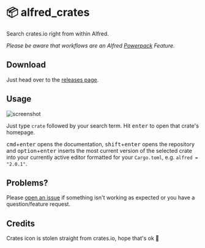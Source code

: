 # 📦 alfred_crates

Search crates.io right from within Alfred.

*Please be aware that workflows are an Alfred [Powerpack](https://www.alfredapp.com/powerpack/) Feature.*

## Download

Just head over to the [releases page](https://github.com/kiliankoe/alfred_crates/releases/latest).

## Usage

![screenshot](https://i.imgur.com/Rof9Bqp.png)

Just type `crate` followed by your search term. Hit <kbd>enter</kbd> to open that crate's homepage.

<kbd>cmd</kbd>+<kbd>enter</kbd> opens the documentation, <kbd>shift</kbd>+<kbd>enter</kbd> opens the repository and <kbd>option</kbd>+<kbd>enter</kbd> inserts the most current version of the selected crate into your currently active editor formatted for your `Cargo.toml`, e.g. `alfred = "2.0.1"`.

## Problems?

Please [open an issue](https://github.com/kiliankoe/alfred_crates/issues/new) if something isn't working as expected or you have a question/feature request.

## Credits

Crates icon is stolen straight from crates.io, hope that's ok 😬
